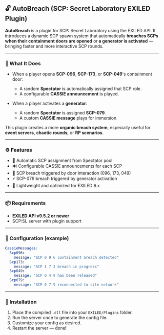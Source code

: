 ## 🔓 AutoBreach (SCP: Secret Laboratory EXILED Plugin)

**AutoBreach** is a plugin for SCP: Secret Laboratory using the EXILED API. It introduces a dynamic SCP spawn system that automatically **breaches SCPs when their containment doors are opened** or **a generator is activated** — bringing faster and more interactive SCP rounds.

---

### 🧠 What It Does

* When a player opens **SCP-096**, **SCP-173**, or **SCP-049**'s containment door:

  * A random **Spectator** is automatically assigned that SCP role.
  * A configurable **CASSIE announcement** is played.
* When a player activates a **generator**:

  * A random **Spectator** is assigned **SCP-079**.
  * A custom **CASSIE message** plays for immersion.

This plugin creates a more **organic breach system**, especially useful for **event servers**, **chaotic rounds**, or **RP scenarios**.

---

### ⚙️ Features

* 🔁 Automatic SCP assignment from Spectator pool
* 🔊 Configurable CASSIE announcements for each SCP
* 🚪 SCP breach triggered by door interaction (096, 173, 049)
* ⚡ SCP-079 breach triggered by generator activation
* 🧪 Lightweight and optimized for EXILED 9.x

---

### 📦 Requirements

* **EXILED API v9.5.2 or newer**
* SCP\:SL server with plugin support

---

### 🔧 Configuration (example)

```yaml
CassieMessages:
  Scp096:
    message: "SCP 0 9 6 containment breach detected"
  Scp173:
    message: "SCP 1 7 3 breach in progress"
  Scp049:
    message: "SCP 0 4 9 has been released"
  Scp079:
    message: "SCP 0 7 9 reconnected to site network"
```

---

### 🚀 Installation

1. Place the compiled `.dll` file into your `EXILED/Plugins` folder.
2. Run the server once to generate the config file.
3. Customize your config as desired.
4. Restart the server — done!

